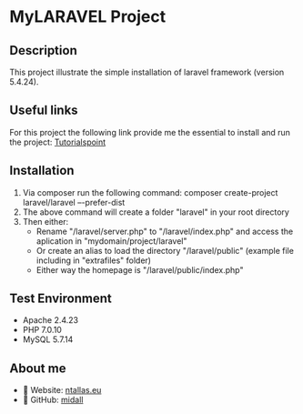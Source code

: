 # MyLARAVEL Project

## Description
This project illustrate the simple installation of laravel framework (version 5.4.24).

## Useful links
For this project the following link provide me the essential to install and run the project: [Tutorialspoint](https://www.tutorialspoint.com/laravel/laravel_configuration.htm)

## Installation
1. Via composer run the following command: composer create-project laravel/laravel –-prefer-dist
2. The above command will create a folder "laravel" in your root directory
3. Then either:
    * Rename "/laravel/server.php" to "/laravel/index.php" and access the aplication in "mydomain/project/laravel"
    * Or create an alias to load the directory "/laravel/public" (example file including in "extrafiles" folder)
    * Either way the homepage is "/laravel/public/index.php"

## Test Environment
- Apache 2.4.23
- PHP 7.0.10
- MySQL 5.7.14

## About me
- :link: Website: [ntallas.eu](https://ntallas.eu)
- :link: GitHub: [midall](https://github.com/midall)